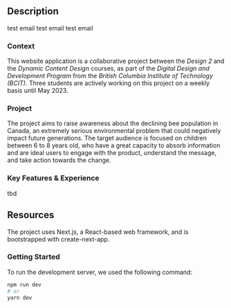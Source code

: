 ## Description

test email test email test email

### Context

This website application is a collaborative project between the *Design 2* and the *Dynamic Content Design* courses, as part of the *Digital Design and Development Program* from the *British Columbia Institute of Technology (BCIT)*. Three students are actively working on this project on a weekly basis until May 2023.



### Project

The project aims to raise awareness about the declining bee population in Canada, an extremely serious environmental problem that could negatively impact future generations. The target audience is focused on children between 6 to 8 years old, who have a great capacity to absorb information and are ideal users to engage with the product, understand the message, and take action towards the change.



### Key Features & Experience

tbd

## Resources

The project uses Next.js, a React-based web framework, and is bootstrapped with create-next-app.

### Getting Started

To run the development server, we used the following command:

```bash
npm run dev
# or
yarn dev
```

